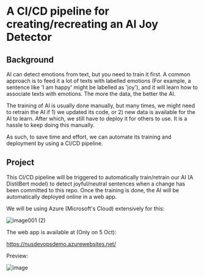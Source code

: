 # A CI/CD pipeline for creating/recreating an AI Joy Detector

## Background

AI can detect emotions from text, but you need to train it first. A common approach is to feed it a lot of texts with labelled emotions (For example, a sentence like 'I am happy' might be labelled as 'joy'), and it will learn how to associate texts with emotions. The more the data, the better the AI.

The training of AI is usually done manually, but many times, we might need to retrain the AI if 1) we updated its code, or 2) new data is available for the AI to learn. After which, we still have to deploy it for others to use. It is a hassle to keep doing this manually.

As such, to save time and effort, we can automate its training and deployment by using a CI/CD pipeline.

## Project

This CI/CD pipeline will be triggered to automatically train/retrain our AI (A DistilBert model) to detect joyful/neutral sentences when a change has been committed to this repo.
Once the training is done, the AI will be automatically deployed online in a web app.

We will be using Azure (Microsoft's Cloud) extensively for this:

![image001 (2)](https://user-images.githubusercontent.com/81354022/135791434-c50e858a-24a2-43a4-9fb6-eb470fbd535f.jpg)

The web app is available at (Only on 5 Oct): 

https://nusdevopsdemo.azurewebsites.net/

Preview:

![image](https://user-images.githubusercontent.com/81354022/135783256-0c32a79f-b2d0-4b2a-b167-08259092d629.png)

